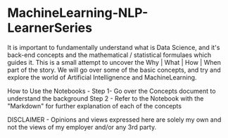# MachineLearning-NLP-LearnerSeries

It is important to fundamentally understand what is Data Science, and it's back-end concepts and the mathematical / statistical formulaes which guides it. This is a small attempt to uncover the Why | What | How | When part of the story. We will go over some of the basic concepts, and try and explore the world of Artificial Intellignence and MachineLearning. 

How to Use the Notebooks - 
Step 1- Go over the Concepts document to understand the background
Step 2 - Refer to the Notebook with the "Markdown" for further explanation of each of the concepts


DISCLAIMER - Opinions and views expressed here are solely my own and not the views of my employer and/or any 3rd party.

